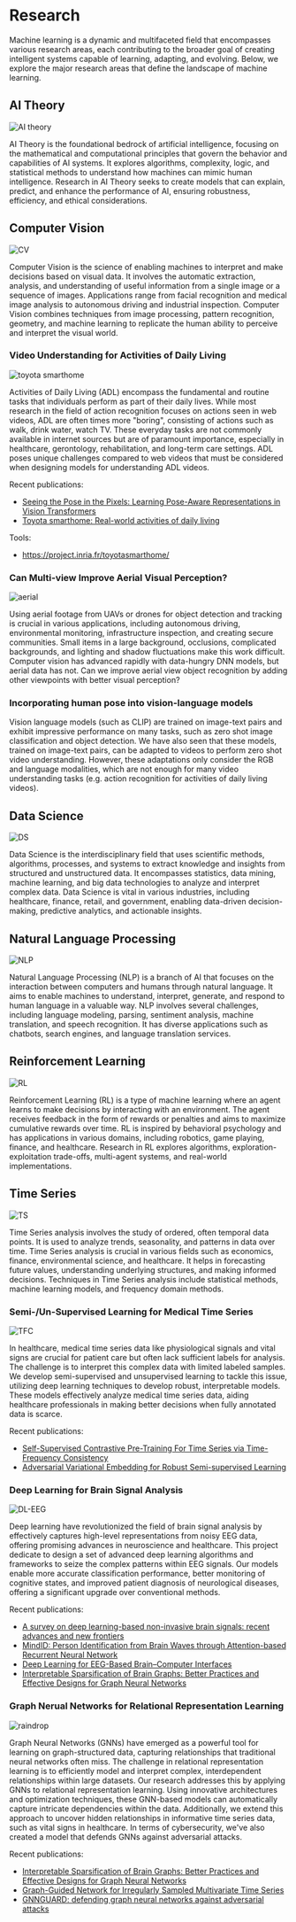 # Research

Machine learning is a dynamic and multifaceted field that encompasses various research areas, each contributing to the broader goal of creating intelligent systems capable of learning, adapting, and evolving. Below, we explore the major research areas that define the landscape of machine learning.

## AI Theory

![AI theory](/fields/AI-theory.svg)

AI Theory is the foundational bedrock of artificial intelligence, focusing on the mathematical and computational principles that govern the behavior and capabilities of AI systems. It explores algorithms, complexity, logic, and statistical methods to understand how machines can mimic human intelligence. Research in AI Theory seeks to create models that can explain, predict, and enhance the performance of AI, ensuring robustness, efficiency, and ethical considerations.

## Computer Vision

![CV](/fields/CV.svg)

Computer Vision is the science of enabling machines to interpret and make decisions based on visual data. It involves the automatic extraction, analysis, and understanding of useful information from a single image or a sequence of images. Applications range from facial recognition and medical image analysis to autonomous driving and industrial inspection. Computer Vision combines techniques from image processing, pattern recognition, geometry, and machine learning to replicate the human ability to perceive and interpret the visual world.

### Video Understanding for Activities of Daily Living

![toyota smarthome](/fields/toyota-smarthome.png)

Activities of Daily Living (ADL) encompass the fundamental and routine tasks that individuals perform as part of their daily lives. While most research in the field of action recognition focuses on actions seen in web videos, ADL are often times more "boring", consisting of actions such as walk, drink water, watch TV. These everyday tasks are not commonly available in internet sources but are of paramount importance, especially in healthcare, gerontology, rehabilitation, and long-term care settings. ADL poses unique challenges compared to web videos that must be considered when designing models for understanding ADL videos.

Recent publications:

- [Seeing the Pose in the Pixels: Learning Pose-Aware Representations in Vision Transformers](https://scholar.google.com/citations?view_op=view_citation&citation_for_view=ZDTF5AEAAAAJ:YFjsv_pBGBYC)
- [Toyota smarthome: Real-world activities of daily living](https://scholar.google.com/citations?view_op=view_citation&citation_for_view=ZDTF5AEAAAAJ:YsMSGLbcyi4C)

Tools:

- https://project.inria.fr/toyotasmarthome/

### Can Multi-view Improve Aerial Visual Perception?

![aerial](/fields/aerial.png)

Using aerial footage from UAVs or drones for object detection and tracking is crucial in various applications, including autonomous driving, environmental monitoring, infrastructure inspection, and creating secure communities. Small items in a large background, occlusions, complicated backgrounds, and lighting and shadow fluctuations make this work difficult. Computer vision has advanced rapidly with data-hungry DNN models, but aerial data has not. Can we improve aerial view object recognition by adding other viewpoints with better visual perception?

### Incorporating human pose into vision-language models

Vision language models (such as CLIP) are trained on image-text pairs and exhibit impressive performance on many tasks, such as zero shot image classification and object detection. We have also seen that these models, trained on image-text pairs, can be adapted to videos to perform zero shot video understanding. However, these adaptations only consider the RGB and language modalities, which are not enough for many video understanding tasks (e.g. action recognition for activities of daily living videos).

## Data Science

![DS](/fields/DS.svg)

Data Science is the interdisciplinary field that uses scientific methods, algorithms, processes, and systems to extract knowledge and insights from structured and unstructured data. It encompasses statistics, data mining, machine learning, and big data technologies to analyze and interpret complex data. Data Science is vital in various industries, including healthcare, finance, retail, and government, enabling data-driven decision-making, predictive analytics, and actionable insights.

## Natural Language Processing

![NLP](/fields/NLP.svg)

Natural Language Processing (NLP) is a branch of AI that focuses on the interaction between computers and humans through natural language. It aims to enable machines to understand, interpret, generate, and respond to human language in a valuable way. NLP involves several challenges, including language modeling, parsing, sentiment analysis, machine translation, and speech recognition. It has diverse applications such as chatbots, search engines, and language translation services.

## Reinforcement Learning

![RL](/fields/RL.svg)

Reinforcement Learning (RL) is a type of machine learning where an agent learns to make decisions by interacting with an environment. The agent receives feedback in the form of rewards or penalties and aims to maximize cumulative rewards over time. RL is inspired by behavioral psychology and has applications in various domains, including robotics, game playing, finance, and healthcare. Research in RL explores algorithms, exploration-exploitation trade-offs, multi-agent systems, and real-world implementations.

## Time Series

![TS](/fields/TS.svg)

Time Series analysis involves the study of ordered, often temporal data points. It is used to analyze trends, seasonality, and patterns in data over time. Time Series analysis is crucial in various fields such as economics, finance, environmental science, and healthcare. It helps in forecasting future values, understanding underlying structures, and making informed decisions. Techniques in Time Series analysis include statistical methods, machine learning models, and frequency domain methods.

### Semi-/Un-Supervised Learning for Medical Time Series

![TFC](/fields/TFC.png)

In healthcare, medical time series data like physiological signals and vital signs are crucial for patient care but often lack sufficient labels for analysis. The challenge is to interpret this complex data with limited labeled samples. We develop semi-supervised and unsupervised learning to tackle this issue, utilizing deep learning techniques to develop robust, interpretable models. These models effectively analyze medical time series data, aiding healthcare professionals in making better decisions when fully annotated data is scarce.

Recent publications:

- [Self-Supervised Contrastive Pre-Training For Time Series via Time-Frequency Consistency](https://openreview.net/forum?id=OJ4mMfGKLN)
- [Adversarial Variational Embedding for Robust Semi-supervised Learning](https://dl.acm.org/doi/10.1145/3292500.3330966)

### Deep Learning for Brain Signal Analysis

![DL-EEG](/fields/DL_EEG.png)

Deep learning have revolutionized the field of brain signal analysis by effectively captures high-level representations from noisy EEG data, offering promising advances in neuroscience and healthcare. This project dedicate to design a set of advanced deep learning algorithms and frameworks to seize the complex patterns within EEG signals. Our models enable more accurate classification performance, better monitoring of cognitive states, and improved patient diagnosis of neurological diseases, offering a significant upgrade over conventional methods.

Recent publications:

- [A survey on deep learning-based non-invasive brain signals: recent advances and new frontiers](https://iopscience.iop.org/article/10.1088/1741-2552/abc902/meta)
- [MindID: Person Identification from Brain Waves through Attention-based Recurrent Neural Network](https://dl.acm.org/doi/10.1145/3264959)
- [Deep Learning for EEG-Based Brain–Computer Interfaces](https://doi.org/10.1142/q0282)
- [Interpretable Sparsification of Brain Graphs: Better Practices and Effective Designs for Graph Neural Networks](https://dl.acm.org/doi/abs/10.1145/3580305.3599394)

### Graph Nerual Networks for Relational Representation Learning

![raindrop](/fields/raindrop.png)

Graph Neural Networks (GNNs) have emerged as a powerful tool for learning on graph-structured data, capturing relationships that traditional neural networks often miss. The challenge in relational representation learning is to efficiently model and interpret complex, interdependent relationships within large datasets. Our research addresses this by applying GNNs to relational representation learning. Using innovative architectures and optimization techniques, these GNN-based models can automatically capture intricate dependencies within the data. Additionally, we extend this approach to uncover hidden relationships in informative time series data, such as vital signs in healthcare. In terms of cybersecurity, we've also created a model that defends GNNs against adversarial attacks.

Recent publications:

- [Interpretable Sparsification of Brain Graphs: Better Practices and Effective Designs for Graph Neural Networks](https://dl.acm.org/doi/abs/10.1145/3580305.3599394)
- [Graph-Guided Network for Irregularly Sampled Multivariate Time Series](https://openreview.net/forum?id=Kwm8I7dU-l5)
- [GNNGUARD: defending graph neural networks against adversarial attacks](https://dl.acm.org/doi/abs/10.5555/3495724.3496501)

<!--
## Grants

- Some grant
-->
